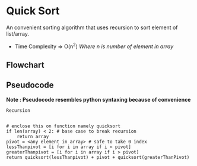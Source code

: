 # Quick Sort

An convenient sorting algorithm that uses recursion to sort element of list/array.

* Time Complexity => O(n<sup>2</sup>) *Where n is number of element in array*

## Flowchart
<!-- picture here -->

## Pseudocode
**Note : Pseudocode resembles python syntaxing because of convenience**
```
Recursion


# enclose this on function namely quicksort
if len(array) < 2: # base case to break recursion
	return array
pivot = <any element in array> # safe to take 0 index
lessThanpivot = [i for i in array if i < pivot]
greaterThanpivot = [i for i in array if i > pivot]
return quicksort(lessThanpivot) + pivot + quicksort(greaterThanPivot)
```